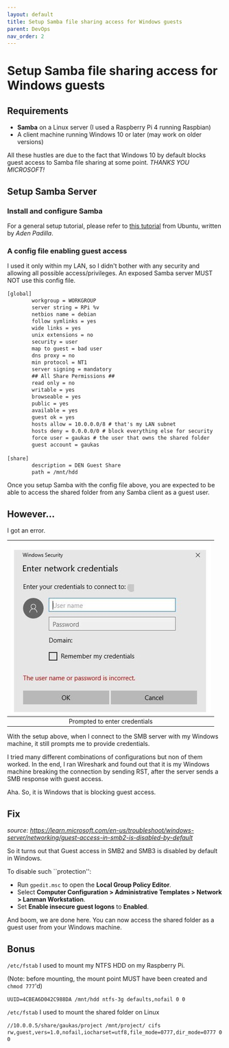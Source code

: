 ```yaml
---
layout: default
title: Setup Samba file sharing access for Windows guests
parent: DevOps
nav_order: 2
---
```


# Setup Samba file sharing access for Windows guests

## Requirements
- __Samba__ on a Linux server (I used a Raspberry Pi 4 running Raspbian)
- A client machine running Windows 10 or later (may work on older versions)

All these hustles are due to the fact that Windows 10 by default blocks guest access to Samba file sharing at some point. _THANKS YOU MICROSOFT!_

## Setup Samba Server

### Install and configure Samba
For a general setup tutorial, please refer to [this tutorial](https://ubuntu.com/tutorials/install-and-configure-samba#1-overview) from Ubuntu, written by _Aden Padilla_.

### A config file enabling guest access
I used it only within my LAN, so I didn't bother with any security and allowing all possible access/privileges. An exposed Samba server MUST NOT use this config file.

```
[global]
        workgroup = WORKGROUP
        server string = RPi %v
        netbios name = debian
        follow symlinks = yes
        wide links = yes
        unix extensions = no
        security = user
        map to guest = bad user
        dns proxy = no
        min protocol = NT1
        server signing = mandatory
        ## All Share Permissions ##
        read only = no
        writable = yes
        browseable = yes
        public = yes
        available = yes
        guest ok = yes
        hosts allow = 10.0.0.0/8 # that's my LAN subnet
        hosts deny = 0.0.0.0/0 # block everything else for security
        force user = gaukas # the user that owns the shared folder
        guest account = gaukas 

[share]
        description = DEN Guest Share
        path = /mnt/hdd
```

Once you setup Samba with the config file above, you are expected to be able to access the shared folder from any Samba client as a guest user.

## However... 
I got an error. 

| ![credentials](/assets/images/smb-windows-guest/network_credentials.jpg) |
| :--: |
| Prompted to enter credentials |

With the setup above, when I connect to the SMB server with my Windows machine, it still prompts me to provide credentials. 

I tried many different combinations of configurations but non of them worked. In the end, I ran Wireshark and found out that it is my Windows machine breaking the connection by sending RST, after the server sends a SMB response with guest access. 

Aha. So, it is Windows that is blocking guest access.

## Fix
_source: https://learn.microsoft.com/en-us/troubleshoot/windows-server/networking/guest-access-in-smb2-is-disabled-by-default_

So it turns out that Guest access in SMB2 and SMB3 is disabled by default in Windows. 

To disable such ``protection'':
- Run `gpedit.msc` to open the **Local Group Policy Editor**.
- Select **Computer Configuration > Administrative Templates > Network > Lanman Workstation**.
- Set **Enable insecure guest logons** to **Enabled**.

And boom, we are done here. You can now access the shared folder as a guest user from your Windows machine.

## Bonus

`/etc/fstab` I used to mount my NTFS HDD on my Raspberry Pi. 

(Note: before mounting, the mount point MUST have been created and `chmod 777`'d)

```
UUID=4CBEA6D042C988DA /mnt/hdd ntfs-3g defaults,nofail 0 0
```

`/etc/fstab` I used to mount the shared folder on Linux

```
//10.0.0.5/share/gaukas/project /mnt/project/ cifs rw,guest,vers=1.0,nofail,iocharset=utf8,file_mode=0777,dir_mode=0777 0 0
```